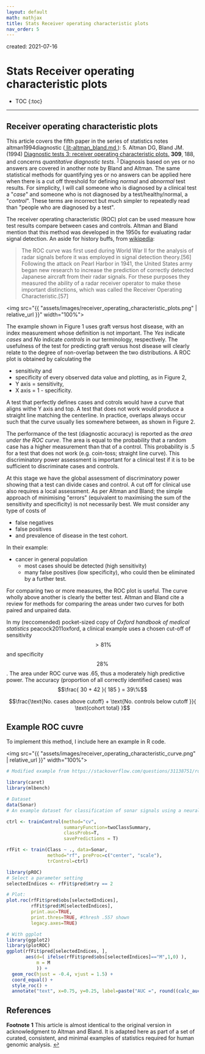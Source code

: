 ```yaml
---
layout: default
math: mathjax
title: Stats Receiver operating characteristic plots
nav_order: 5
---
```


created: 2021-07-16
# Stats Receiver operating characteristic plots

* TOC
{:toc}

---

## Receiver operating characteristic plots
This article covers the fifth paper in the series of statistics notes altman1994diagnostic
([ lit-altman_bland.md ]( https://github.com/DylanLawless/notes/blob/main/202106291417-lit-altman_bland.md )): 5. Altman DG, Bland JM. (1994) <a href="http://www.bmj.com/cgi/content/full/309/6948/188"> Diagnostic tests 3: receiver operating characteristic plots.</a> <b>309</b>, 188,
and concerns _quantitative diagnostic tests_.
<sup id="a1">[1](#f1)</sup>
Diagnosis based on yes or no answers are covered in another note by Bland and Altman.
The same statistical methods for quantifying yes or no answers can be applied here when there is a cut off threshold for defining _normal_ and _abnormal_ test results.
For simplicity, I will call someone who is diagnosed by a clinical test a "_case_" and someone who is not diagnosed by a test/healthy/normal, a "_control_".
These terms are incorrect but much simpler to repeatedly read than "people who are diagnosed by a test".

The receiver operating characteristic (ROC) plot can be used measure how test results compare between cases and controls.
Altman and Bland mention that this method was developed in the 1950s for evaluating radar signal detection.
An aside for history buffs, from [wikipedia](https://en.wikipedia.org/wiki/Receiver_operating_characteristic):
> The ROC curve was first used during World War II for the analysis of radar signals before it was employed in signal detection theory.[56] Following the attack on Pearl Harbor in 1941, the United States army began new research to increase the prediction of correctly detected Japanese aircraft from their radar signals. For these purposes they measured the ability of a radar receiver operator to make these important distinctions, which was called the Receiver Operating Characteristic.[57]

<img src="{{ "assets/images/receiver_operating_characteristic_plots.png" | relative_url }}" width="100%">

The example shown in Figure 1 uses graft versus host disease, with an index measurement whose definition is not important.
The _Yes_ indicate _cases_ and _No_ indicate _controls_ in our terminology, respectively. 
The usefulness of the test for predicting graft versus host disease will clearly relate to the degree of non-overlap between the two distributions.
A ROC plot is obtained by calculating the
* sensitivity and 
* specificity 
of every observed data value and plotting, as in Figure 2,
* Y axis = sensitivity,
* X axis = 1 - specificity.

A test that perfectly defines cases and cotrols would have a curve that aligns withe Y axis and top.
A test that does not work would produce a straight line matching the centerline.
In practice, overlaps always occur such that the curve usually lies somewhere between, as shown in Figure 2.

The performance of the test (diagnostic accuracy) is reported as the _area under the ROC curve_.
The area is equal to the probability that a random case has a higher measurement than that of a control.
This probability is .5 for a test that does not work (e.g. coin-toss; straight line curve).
This discriminatory power assessment is important for a clinical test if it is to be sufficient to discriminate cases and controls. 

At this stage we have the global assessment of discriminatory power showing that a test can divide cases and control.
A cut off for clinical use also requires a local assessment. 
As per Altman and Bland; the simple approach of minimising "errors" (equivalent to maximising the sum of the sensitivity and specificity) is not necessarily best. 
We must consider any type of costs of 
* false negatives
* false positives
* and prevalence of disease in the test cohort. 

In their example:
* cancer in general population
	- most cases should be detected (high sensitivity) 
	- many false positives (low specificity), who could then be eliminated by a further test.

For comparing two or more measures, the ROC plot is useful. 
The curve wholly above another is clearly the better test. 
Altman and Bland cite a review for methods for comparing the areas under two curves for both paired and unpaired data. 

In my (reccomended) pocket-sized copy of 
_Oxford handbook of medical statistics_
peacock2011oxford,
a clinical example uses a chosen cut-off of sensitivity $$>81\%$$ and specificity $$28\%$$. 
The area under ROC curve was .65, thus a moderately high predictive power. 
The accuracy (proportion of all correctly identified cases) was 
$$\frac{ 30 + 42 }{ 185 } = 39\%$$

<div class="table-wrapper" markdown="block">

$$\frac{\text{No. cases above cutoff} + \text{No. controls below cutoff }}{ \text{cohort total} }$$

</div>

## Example ROC cuvre
To implement this method, I include here an example in R code.

<img src="{{ "assets/images/receiver_operating_characteristic_curve.png" | relative_url }}" width="100%">

``` R
# Modified example from https://stackoverflow.com/questions/31138751/roc-curve-from-training-data-in-caret

library(caret)
library(mlbench)

# Dataset
data(Sonar)
# An example dataset for classification of sonar signals using a neural network. The task is to train a network to discriminate between sonar signals bounced off a metal cylinder and those bounced off a roughly cylindrical rock. Each pattern is a set of 60 numbers in the range 0.0 to 1.0. Each number represents the energy within a particular frequency band, integrated over a certain period of time. Labels: "R" if the object is a rock and "M" if it is a mine (metal cylinder). 

ctrl <- trainControl(method="cv", 
                     summaryFunction=twoClassSummary, 
                     classProbs=T,
                     savePredictions = T)

rfFit <- train(Class ~ ., data=Sonar, 
               method="rf", preProc=c("center", "scale"), 
               trControl=ctrl)

library(pROC)
# Select a parameter setting
selectedIndices <- rfFit$pred$mtry == 2

# Plot:
plot.roc(rfFit$pred$obs[selectedIndices],
         rfFit$pred$M[selectedIndices], 
         print.auc=TRUE,  
         print.thres=TRUE, #thresh .557 shown
         legacy.axes=TRUE)

# With ggplot
library(ggplot2)
library(plotROC)
ggplot(rfFit$pred[selectedIndices, ], 
       aes(d=( ifelse(rfFit$pred$obs[selectedIndices]=="M",1,0) ),
           m = M 
           )) + 
  geom_roc(hjust = -0.4, vjust = 1.5) + 
  coord_equal() +
  style_roc() + 
  annotate("text", x=0.75, y=0.25, label=paste("AUC =", round((calc_auc(g))$AUC, 4)))

```

## References 


**Footnote**
<b id="f1">1</b> This article is almost identical to the original version in acknowledgment to Altman and Bland. It is adapted here as part of a set of curated, consistent, and minimal examples of statistics required for human genomic analysis.
[↩](#a1)
